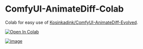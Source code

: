 # ComfyUI-AnimateDiff-Colab

Colab for easy use of <a href="https://colab.research.google.com/github/tfm1102/ComfyUI-AnimateDiff-Colab/blob/main/Comfyui-AnimateDiff-Colab.ipynb">Kosinkadink/ComfyUI-AnimateDiff-Evolved</a>.

<a href="https://colab.research.google.com/github/tfm1102/ComfyUI-AnimateDiff-Colab/blob/main/Comfyui-AnimateDiff-Colab.ipynb">
  <img src="https://colab.research.google.com/assets/colab-badge.svg" alt="Open In Colab"/>
</a>

<p dir="auto"><a target="_blank" rel="noopener noreferrer nofollow" href="https://user-images.githubusercontent.com/133494409/283299994-319eb15f-b759-4696-a8c2-0fe96a0abf7d.gif"><img src="https://user-images.githubusercontent.com/133494409/283299994-319eb15f-b759-4696-a8c2-0fe96a0abf7d.gif" alt="image" style="max-width: 50%;"></a></p>

